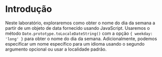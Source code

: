 # Introdução

Neste laboratório, exploraremos como obter o nome do dia da semana a partir de um objeto de data fornecido usando JavaScript. Usaremos o método `Date.prototype.toLocaleDateString()` com a opção `{ weekday: 'long' }` para obter o nome do dia da semana. Adicionalmente, podemos especificar um nome específico para um idioma usando o segundo argumento opcional ou usar a localidade padrão.
